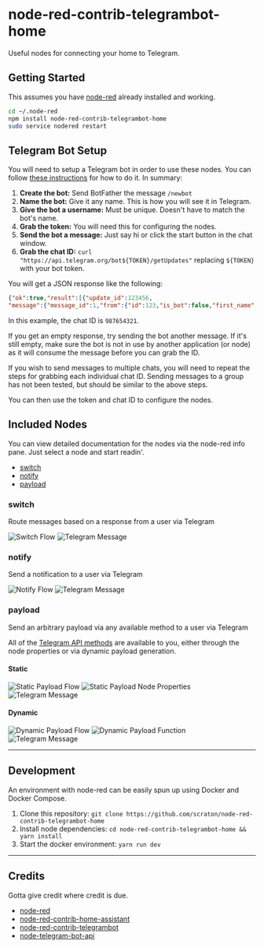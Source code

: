 node-red-contrib-telegrambot-home
=====================================

Useful nodes for connecting your home to Telegram.

## Getting Started

This assumes you have [node-red](http://nodered.org/) already installed and working.

```bash
cd ~/.node-red
npm install node-red-contrib-telegrambot-home
sudo service nodered restart
```

## Telegram Bot Setup

You will need to setup a Telegram bot in order to use these nodes. You can follow [these instructions](https://core.telegram.org/bots#6-botfather) for how to do it. In summary:

1. **Create the bot:** Send BotFather the message `/newbot`
1. **Name the bot:** Give it any name. This is how you will see it in Telegram.
1. **Give the bot a username:** Must be unique. Doesn't have to match the bot's name.
1. **Grab the token:** You will need this for configuring the nodes.
1. **Send the bot a message:** Just say hi or click the start button in the chat window.
1. **Grab the chat ID:** `curl "https://api.telegram.org/bot${TOKEN}/getUpdates"` replacing `${TOKEN}` with your bot token.

You will get a JSON response like the following:

```json
{"ok":true,"result":[{"update_id":123456,
"message":{"message_id":1,"from":{"id":123,"is_bot":false,"first_name":"Your","last_name":"Name","language_code":"en-US"},"chat":{"id":987654321,"first_name":"Your","last_name":"Name","type":"private"},"date":12345678,"text":"/start"}}]}
```

In this example, the chat ID is `987654321`.

If you get an empty response, try sending the bot another message. If it's still empty, make sure the bot is not in use by another application (or node) as it will consume the message before you can grab the ID.

If you wish to send messages to multiple chats, you will need to repeat the steps for grabbing each individual chat ID. Sending messages to a group has not been tested, but should be similar to the above steps.

You can then use the token and chat ID to configure the nodes.

## Included Nodes

You can view detailed documentation for the nodes via the node-red info pane. Just select a node and start readin'.

* [switch](#switch)
* [notify](#notify)
* [payload](#payload)

### switch

Route messages based on a response from a user via Telegram

![](images/TelegramSwitchFlow.png?raw=true "Switch Flow")
![](images/TelegramSwitchBotMessage.png?raw=true "Telegram Message")

### notify

Send a notification to a user via Telegram

![](images/TelegramNotifyFlow.png?raw=true "Notify Flow")
![](images/TelegramNotifyBotMessage.png?raw=true "Telegram Message")

### payload

Send an arbitrary payload via any available method to a user via Telegram

All of the [Telegram API methods](https://core.telegram.org/bots/api#available-methods) are available to you, either through the node properties or via dynamic payload generation.

#### Static

![](images/TelegramStaticPayloadFlow.png?raw=true "Static Payload Flow")
![](images/TelegramStaticPayloadNode.png?raw=true "Static Payload Node Properties")
![](images/TelegramStaticPayloadBotMessage.png?raw=true "Telegram Message")

#### Dynamic

![](images/TelegramDynamicPayloadFlow.png?raw=true "Dynamic Payload Flow")
![](images/TelegramDynamicPayloadNode.png?raw=true "Dynamic Payload Function")
![](images/TelegramDynamicPayloadBotMessage.png?raw=true "Telegram Message")

---
## Development

An environment with node-red can be easily spun up using Docker and Docker Compose.

1. Clone this repository:        `git clone https://github.com/scraton/node-red-contrib-telegrambot-home`
1. Install node dependencies:    `cd node-red-contrib-telegrambot-home && yarn install`
1. Start the docker environment: `yarn run dev`

---
## Credits

Gotta give credit where credit is due.

* [node-red](https://github.com/node-red/node-red)
* [node-red-contrib-home-assistant](https://github.com/AYapejian/node-red-contrib-home-assistant)
* [node-red-contrib-telegrambot](https://github.com/windkh/node-red-contrib-telegrambot)
* [node-telegram-bot-api](https://github.com/yagop/node-telegram-bot-api)
